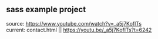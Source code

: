 ## sass example project

source: https://www.youtube.com/watch?v=_a5j7KoflTs  
current: contact.html || https://youtu.be/_a5j7KoflTs?t=6242
